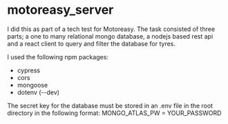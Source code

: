 # motoreasy_server

I did this as part of a tech test for Motoreasy. The task consisted of three parts; a one to many relational mongo database, a nodejs based rest api and a react client to query and filter the database for tyres.

I used the following npm packages:
  - cypress
  - cors
  - mongoose
  - dotenv (--dev)

The secret key for the database must be stored in an .env file in the root directory in the following format:
MONGO_ATLAS_PW = YOUR_PASSWORD

